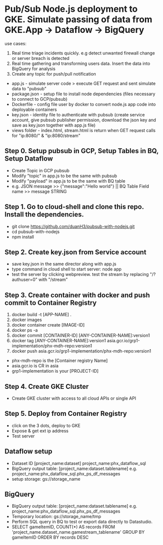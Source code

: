 Pub/Sub Node.js deployment to GKE. Simulate passing of data from GKE.App -> Dataflow -> BigQuery
===================================
use cases: 
1) Real time triage incidents quickly. e.g detect unwanted firewall change or server breach is detected
2) Real time gathering and transforming users data. Insert the data into BigQuery for analysis
3) Create any topic for push/pull notification

- app.js        - simulate server code > execute GET request and sent simulate data to "pubsub"
- package.json  - setup file to install node dependencies (files necessary to connect to GCP/pubsub)
- Dockerfile    - config file user by docker to convert node.js app code into deployable containers
- key.json      - identity file to authenticate with pubsub (create service account, give pubsub publisher permission, download the json key and save as key.json together with     app.js file)
- views folder  - index.html, stream.html is return when GET request calls for "ip:8080/" & "ip:8080/stream"

Step 0. Setup pubsub in GCP, Setup Tables in BQ, Setup Dataflow
--------------
- Create Topic in GCP pubsub
- Modify "topic" in app.js to be the same with pubsub
- Modify "payload" in app.js to be the same with BQ table 
- e.g. JSON message >> {"message":"Hello world"} || BQ Table Field name >> message STRING

Step 1. Go to cloud-shell and clone this repo. Install the dependencies.
--------------
- git clone https://github.com/duanH3/pubsub-with-nodejs.git
- cd pubsub-with-nodejs
- npm install

Step 2. Create key.json from Service account
---------------
- save key.json in the same director along with app.js
- type command in cloud shell to start server: node app
- test the server by clicking webpreview. test the stream by replacing "/?authuser=0" with "/stream"

Step 3. Create container with docker and push commit to Container Registry
---------------
1) docker build -t [APP-NAME] .
2) docker images    
3) docker container create [IMAGE-ID]
4) docker ps -a    
5) docker commit [CONTAINER-ID] [ANY-CONTAINER-NAME]:version1
6) docker tag [ANY-CONTAINER-NAME]:version1 asia.gcr.io/grp1-implementation/phx-mdh-repo:version1
7) docker push asia.gcr.io/grp1-implementation/phx-mdh-repo:version1
- phx-mdh-repo is the [Container registry Name]
- asia.gcr.io is CR in asia
- grp1-implementation is your [PROJECT-ID]

Step 4. Create GKE Cluster
---------------
- Create GKE cluster with access to all cloud APIs or single API

Step 5. Deploy from Container Registry
---------------
- click on the 3 dots, deploy to GKE
- Expose & get ext ip address
- Test server 

Dataflow setup
---------------
- Dataset ID [project_name:dataset] project_name:phx_dataflow_sql
- BigQuery output table: [project_name:dataset.tablename] e.g. project_name:phx_dataflow_sql.phx_ps_df_messages
- setup storage:	gs://storage_name

BigQuery
---------------
- BigQuery output table: [project_name:dataset.tablename] e.g. project_name:phx_dataflow_sql.phx_ps_df_messages
- Temporary location: gs://storage_name/tmp
- Perform SQL query in BQ to test or export data directly to Datastudio.
- SELECT gameItemID, COUNT(*) AS records FROM 'project_name.dataset_name.gamestream_tablename'
GROUP BY gameItemID ORDER BY records DESC
